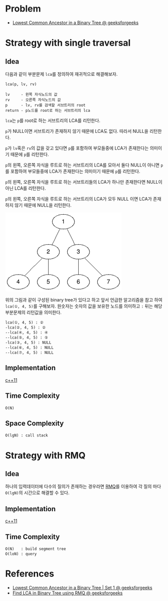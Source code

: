 # Problem

* [Lowest Common Ancestor in a Binary Tree @ geeksforgeeks](https://practice.geeksforgeeks.org/problems/lowest-common-ancestor-in-a-binary-tree/1)

# Strategy with single traversal

## Idea

다음과 같이 부분문제 `lca`를 정의하여 재귀적으로 해결해보자.

```
lca(p, lv, rv)

lv     - 왼쪽 자식노드의 값
rv     - 오른쪽 자식노드의 값
p      - lv, rv를 검색할 서브트리의 root
return - p노드를 root로 하는 서브트리의 lca
```

`lca`는 `p`를 root로 하는 서브트리의 LCA를 리턴한다.

`p`가 NULL이면 서브트리가 존재하지 않기 때문에 LCA도 없다.
따라서 NULL을 리턴한다.

`p`가 `lv`혹은 `rv`의 값을 갖고 있다면 `p`를 포함하여 부모들중에
LCA가 존재한다는 의미이기 때문에 `p`를 리턴한다.

`p`의 왼쪽, 오른쪽 자식을 루트로 하는 서브트리의 LCA를 모아서 둘다
NULL이 아니면 `p`를 포함하여 부모들중에 LCA가 존재한다는 의미이기
때문에 `p`를 리턴한다. 

`p`의 왼쪽, 오른쪽 자식을 루트로 하는 서브트리들의 LCA가 하나만
존재한다면 NULL이 아닌 LCA를 리턴한다.

`p`의 왼쪽, 오른쪽 자식을 루트로 하는 서브트리의 LCA가 모두 NULL
이면 LCA가 존재하지 않기 때문에 NULL을 리턴한다.

![](lca.png)

위의 그림과 같이 구성된 binary tree가 있다고 하고 앞서 언급한
알고리즘을 참고 하여 `lca(①, 4, 5)`를 구해보자.  원숫자는 숫자의 값을
보유한 노드를 의미하고 `:` 뒤는 해당 부분문제의 리턴값을 의미한다.

```
lca(①, 4, 5) : ②
-lca(②, 4, 5) : ②
--lca(④, 4, 5) : ④
--lca(⑤, 4, 5) : ⑤
-lca(③, 4, 5) : NULL
--lca(⑥, 4, 5) : NULL
--lca(⑦, 4, 5) : NULL
```

## Implementation

[c++11](a.cpp)

## Time Complexity

```
O(N)
```

## Space Complexity

```
O(lgN) : call stack
```

# Strategy with RMQ

## Idea

하나의 입력데이터에 다수의 질의가 존재하는
경우라면 [RMQ](/doc/tree_rmq.md)를 이용하여 각 질의 마다 `O(lgN)`의
시간으로 해결할 수 있다.

## Implementation

[c++11](b.cpp)

## Time Complexity

```
O(N)   : build segment tree
O(loN) : query 
```

# References

* [Lowest Common Ancestor in a Binary Tree | Set 1 @ geeksforgeeks](https://www.geeksforgeeks.org/lowest-common-ancestor-binary-tree-set-1/)
* [Find LCA in Binary Tree using RMQ @ geeksforgeeks](https://www.geeksforgeeks.org/find-lca-in-binary-tree-using-rmq/)

